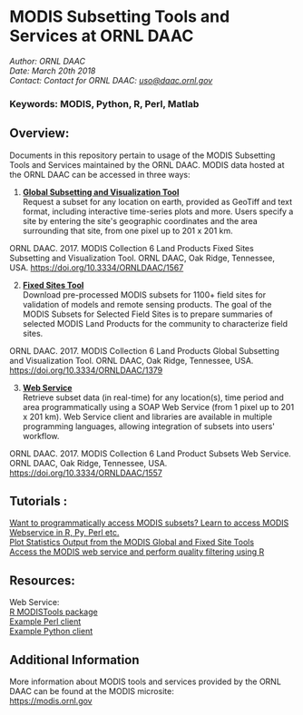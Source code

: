 # MODIS Subsetting Tools and Services at ORNL DAAC

*Author: ORNL DAAC*  
*Date: March 20th 2018*  
*Contact: Contact for ORNL DAAC: uso@daac.ornl.gov*

### Keywords: MODIS, Python, R, Perl, Matlab

## Overview:  

Documents in this repository pertain to usage of the MODIS Subsetting Tools and Services maintained by the ORNL DAAC. MODIS data hosted at the ORNL DAAC can be accessed in three ways:

1. **[Global Subsetting and Visualization Tool](https://modis.ornl.gov/cgi-bin/MODIS/global/subset.pl)**  
Request a subset for any location on earth, provided as GeoTiff and text format, including interactive time-series plots and more. Users specify a site by entering the site's geographic coordinates and the area surrounding that site, from one pixel up to 201 x 201 km.

ORNL DAAC. 2017. MODIS Collection 6 Land Products Fixed Sites Subsetting and Visualization Tool. ORNL DAAC, Oak Ridge, Tennessee, USA. https://doi.org/10.3334/ORNLDAAC/1567

2. **[Fixed Sites Tool](https://modis.ornl.gov/sites/)**  
Download pre-processed MODIS subsets for 1100+ field sites for validation of models and remote sensing products. The goal of the MODIS Subsets for Selected Field Sites is to prepare summaries of selected MODIS Land Products for the community to characterize field sites.

ORNL DAAC. 2017. MODIS Collection 6 Land Products Global Subsetting and Visualization Tool. ORNL DAAC, Oak Ridge, Tennessee, USA. https://doi.org/10.3334/ORNLDAAC/1379

3. **[Web Service](https://modis.ornl.gov/data/modis_webservice.html)**  
Retrieve subset data (in real-time) for any location(s), time period and area programmatically using a SOAP Web Service (from 1 pixel up to 201 x 201 km). Web Service client and libraries are available in multiple programming languages, allowing integration of subsets into users' workflow.

ORNL DAAC. 2017. MODIS Collection 6 Land Product Subsets Web Service. ORNL DAAC, Oak Ridge, Tennessee, USA. https://doi.org/10.3334/ORNLDAAC/1557

## Tutorials : 

[Want to programmatically access MODIS subsets? Learn to access MODIS Webservice in R, Py, Perl etc.](MODIS-SOAP-Web-Service/README.md)  
[Plot Statistics Output from the MODIS Global and Fixed Site Tools](modis-global-fixed-statistics.ipynb)  
[Access the MODIS web service and perform quality filtering using R](https://github.com/ornldaac/modis_webservice_qc_filter_R)  

## Resources:

Web Service:  
[R MODISTools package](MODIS-SOAP-Web-Service/MODISTools2.tar.gz)  
[Example Perl client](MODIS-SOAP-Web-Service/DAAC-LPS.pl)  
[Example Python client](MODIS-SOAP-Web-Service/MODIS-python-client.py)  

## Additional Information

More information about MODIS tools and services provided by the ORNL DAAC can be found at the MODIS microsite:  
https://modis.ornl.gov
